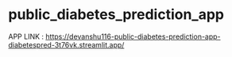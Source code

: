 # public_diabetes_prediction_app

APP LINK : https://devanshu116-public-diabetes-prediction-app-diabetespred-3t76vk.streamlit.app/
